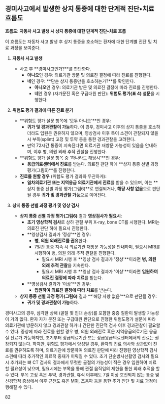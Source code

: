 ## 경미사고에서 발생한 상지 통증에 대한 단계적 진단•치료 흐름도

**흐름도: 자동차 사고 발생 시 상지 통증에 대한 단계적 진단•치료 흐름**

이 흐름도는 자동차 사고 발생 후 상지 통증을 호소하는 환자에 대한 단계별 진단 및 치료 과정을 보여준다.

1.  **자동차 사고 발생**
    *   사고 후 **경미사고인가?**를 판단한다.
        *   **아니오**인 경우: 의료기관 방문 및 의료진 결정에 따라 진료를 진행한다.
        *   **네**인 경우: **단순 상지 통증만을 호소하는가?**를 확인한다.
            *   **아니오**인 경우: 의료기관 방문 및 의료진 결정에 따라 진료를 진행한다.
            *   **네**인 경우 (자가문진 혹은 구급대원 판단): **위험도 평가(표 4) 설문**을 시행한다.

2.  **위험도 평가 결과에 따른 진료 분기**
    *   **위험도 평가 설문 항목에 '모두 아니오'**인 경우:
        *   **귀가 및 경과관찰이 가능**하다. 이 경우, 경미사고 이후의 상지 통증을 호소하더라도 입원은 권유하지 않으며, 영상검사 이후 특이 소견이 관찰되지 않을 시 부목(splint) 고정 및 투약 등을 통한 경과관찰을 고려한다.
        *   만약 72시간 통증이 지속된다면 의료기관 재방문 가능성이 있음을 안내하며, 이후 병, 의원 외래 추적 관찰을 진행한다.
    *   **위험도 평가 설문 항목 중 '하나라도 해당시'**인 경우:
        *   **응급의료센터에서 진료**를 받는다. 의료진 판단 하에 **상지 통증 선별 과정 평가(그림6)**를 진행한다.
    *   **진료를 원할 경우** (위험도 평가 결과와 무관하게):
        *   **일차의료기관 또는 지역응급 의료기관에서 진료**를 받을 수 있으며, 이는 **상지 통증 선별 과정 평가(그림6)**로 연결되거나, **해당 사항 없음**으로 판단될 경우 **귀가 및 경과관찰 가능**으로 이어진다.

3.  **상지 통증 선별 과정 평가 및 영상 검사**
    *   **상지 통증 선별 과정 평가(그림6)** 결과 **영상검사가 필요시**:
        *   **초기 영상학적 검사**로 상하 관절 부위 X-ray, bone CT를 시행한다. MRI는 의료진 판단 하에 필요시 진행한다.
        *   **영상검사 결과가 '정상'**인 경우:
            *   **병, 의원 외래진료를 권유**한다.
            *   7일간 통증 지속 시 의료기관 재방문 가능성을 안내하며, 필요시 MRI를 시행하여 병, 의원 외래 추적 관찰을 진행한다.
                *   필요시 MRI 시행 후 **영상 검사 결과가 '정상'**이라면 **병, 의원 외래 추적 관찰**을 지속한다.
                *   필요시 MRI 시행 후 **영상 검사 결과가 '이상'**이라면 **입원하여 의료진 결정에 따라 치료**를 받는다.
        *   **영상검사 결과가 '이상'**인 경우:
            *   **입원하여 의료진 결정에 따라 치료**를 받는다.
    *   **상지 통증 선별 과정 평가(그림6)** 결과 **'해당 사항 없음'**으로 판단될 경우:
        *   **귀가 및 경과관찰이 가능**하다.

경미사고의 경우, 심각한 상해 (골절 및 인대 손상)를 포함한 중증 질환이 발생할 가능성이 거의 없다. 환자 자가 문진 또는 구급대원 판단으로 진행한 위험도평가 설문에 따라 의료기관에 방문하지 않고 경과관찰 하거나 간단한 진단적 검사 이후 경과관찰이 필요할 수 있다. 증상에 따라 진료를 원할 경우 병, 의원 외래진료 혹은 지역응급의료기관 응급실 진료가 가능하지만, 초기부터 상급의료기관 또는 상급응급의료센터에서의 진료는 권장되지 않는다. 하지만, 위험도 평가에서 양성일 경우, 환자의 진료 의사와 상관없이 진료를 권유하도록 하며, 의료기관에 방문하여 의료진 판단에 따라 진행된 영상학적 검사 소견에 따라 추가적인 의료적 중재가 이뤄질 수 있다. 초기 단순방사선촬영 검사와 필요 시 추가되는 뼈 CT 검사의 결과에서 뚜렷한 골절의 가능성이 적은 경우 입원하여 치료 할 필요성이 낮으며, 필요시에는 부목을 통해 관절 움직임의 제한을 통한 외래 추적을 할 수 있다. 부목 고정 혹은 투약, 경과관찰, 휴식 이후에도 7일 이상 호전되지 않는 통증 및 신경학적 증상에서 이후 근전도 혹은 MRI, 초음파 등을 통한 추가 진단 및 치료 과정이 행해질 수 있다.

<PAGE>82